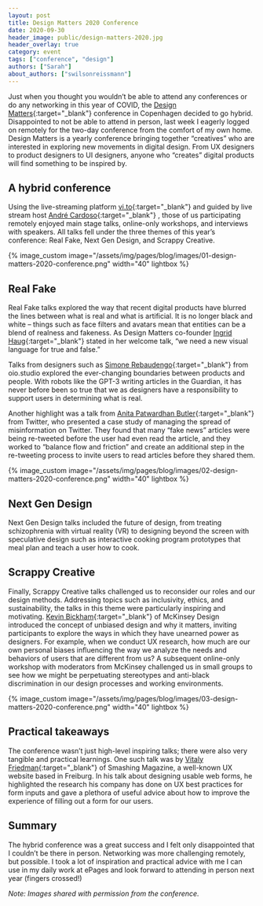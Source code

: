 ```yaml
---
layout: post
title: Design Matters 2020 Conference
date: 2020-09-30
header_image: public/design-matters-2020.jpg
header_overlay: true
category: event
tags: ["conference", "design"]
authors: ["Sarah"]
about_authors: ["swilsonreissmann"]
---
```


Just when you thought you wouldn’t be able to attend any conferences or do any networking in this year of COVID, the [Design Matters](https://designmatters.io/){:target="_blank"} conference in Copenhagen decided to go hybrid.
Disappointed to not be able to attend in person, last week I eagerly logged on remotely for the two-day conference from the comfort of my own home.
Design Matters is a yearly conference bringing together “creatives” who are interested in exploring new movements in digital design.
From UX designers to product designers to UI designers, anyone who “creates” digital products will find something to be inspired by.

## A hybrid conference 

Using the live-streaming platform [vi.to](https://vi.to/){:target="_blank"} and guided by live stream host [André Cardoso](hhttps://designmatters.io/line-up/andre-cardoso/){:target="_blank"} , those of us participating remotely enjoyed main stage talks, online-only workshops, and interviews with speakers.
All talks fell under the three themes of this year’s conference: Real Fake, Next Gen Design, and Scrappy Creative.

{% image_custom image="/assets/img/pages/blog/images/01-design-matters-2020-conference.png" width="40" lightbox %}

## Real Fake

Real Fake talks explored the way that recent digital products have blurred the lines between what is real and what is artificial.
It is no longer black and white – things such as face filters and avatars mean that entities can be a blend of realness and fakeness.
As Design Matters co-founder [Ingrid Haug](https://designmatters.io/line-up/ingrid-haug-2/){:target="_blank"} stated in her welcome talk, “we need a new visual language for true and false.”

Talks from designers such as [Simone Rebaudengo](https://designmatters.io/line-up/simone-rebaudengo/){:target="_blank"} from oio.studio explored the ever-changing boundaries between products and people.
With robots like the GPT-3 writing articles in the Guardian, it has never before been so true that we as designers have a responsibility to support users in determining what is real.

Another highlight was a talk from [Anita Patwardhan Butler](https://designmatters.io/line-up/anita-patwardhan-butler/){:target="_blank"} from Twitter, who presented a case study of managing the spread of misinformation on Twitter.
They found that many “fake news” articles were being re-tweeted before the user had even read the article, and they worked to “balance flow and friction” and create an additional step in the re-tweeting process to invite users to read articles before they shared them.

{% image_custom image="/assets/img/pages/blog/images/02-design-matters-2020-conference.png" width="40" lightbox %}

## Next Gen Design

Next Gen Design talks included the future of design, from treating schizophrenia with virtual reality (VR) to designing beyond the screen with speculative design such as interactive cooking program prototypes that meal plan and teach a user how to cook.

## Scrappy Creative

Finally, Scrappy Creative talks challenged us to reconsider our roles and our design methods.
Addressing topics such as inclusivity, ethics, and sustainability, the talks in this theme were particularly inspiring and motivating.
[Kevin Bickham](https://designmatters.io/line-up/kevin-bickam/){:target="_blank"} of McKinsey Design introduced the concept of unbiased design and why it matters, inviting participants to explore the ways in which they have unearned power as designers.
For example, when we conduct UX research, how much are our own personal biases influencing the way we analyze the needs and behaviors of users that are different from us? 
A subsequent online-only workshop with moderators from McKinsey challenged us in small groups to see how we might be perpetuating stereotypes and anti-black discrimination in our design processes and working environments.

{% image_custom image="/assets/img/pages/blog/images/03-design-matters-2020-conference.png" width="40" lightbox %}

## Practical takeaways

The conference wasn’t just high-level inspiring talks; there were also very tangible and practical learnings.
One such talk was by [Vitaly Friedman](https://designmatters.io/line-up/kevin-bickam/){:target="_blank"} of Smashing Magazine, a well-known UX website based in Freiburg.
In his talk about designing usable web forms, he highlighted the research his company has done on UX best practices for form inputs and gave a plethora of useful advice about how to improve the experience of filling out a form for our users.

## Summary

The hybrid conference was a great success and I felt only disappointed that I couldn’t be there in person.
Networking was more challenging remotely, but possible.
I took a lot of inspiration and practical advice with me I can use in my daily work at ePages and look forward to attending in person next year (fingers crossed!)

_Note: Images shared with permission from the conference._